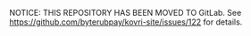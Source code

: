 NOTICE: THIS REPOSITORY HAS BEEN MOVED TO GitLab. See https://github.com/byterubpay/kovri-site/issues/122 for details.
